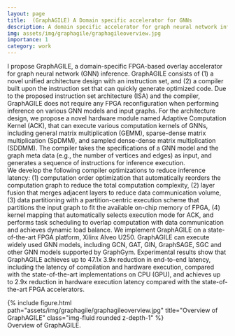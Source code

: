 ```yaml
---
layout: page
title:  (GraphAGILE) A Domain specific accelerator for GNNs
description: A domain specific accelerator for graph neural network inference.
img: assets/img/graphagile/graphagileoverview.jpg
importance: 1
category: work
---
```


I propose GraphAGILE, a domain-specific FPGA-based overlay accelerator for graph neural network (GNN) inference. GraphAGILE consists of (1) a novel unified architecture design with an instruction set, and (2) a compiler built upon the instruction set that can quickly generate optimized code. 
Due to the proposed instruction set architecture (ISA) and the compiler,  GraphAGILE does not require any FPGA reconfiguration when performing inference on various GNN models and input graphs.
For the architecture design, we propose a novel hardware module named Adaptive Computation Kernel (ACK), that can execute various computation kernels of GNNs,
including general matrix multiplication (GEMM), sparse-dense matrix multiplication (SpDMM), and sampled dense-dense matrix multiplication (SDDMM).
The compiler takes the specifications of a GNN model and the graph meta data (e.g., the number of vertices and edges) as input,  and generates a sequence of instructions for inference execution.   
We develop the following compiler optimizations to reduce inference latency: (1) computation order optimization that automatically reorders the computation graph to reduce the total computation complexity, (2) layer fusion that merges adjacent layers to reduce data communication volume, (3) data partitioning with a partition-centric execution scheme that partitions the input graph to fit the available on-chip memory of FPGA, (4) kernel mapping that automatically selects execution mode for ACK, and performs task scheduling to overlap computation with data communication and achieves dynamic load balance. 
We implement GraphAGILE on a state-of-the-art FPGA platform, Xilinx Alveo U250. GraphAGILE can execute widely used GNN models, including GCN, GAT, GIN, GraphSAGE, SGC and other GNN models supported by GraphGym. Experimental results show that GraphAGILE achieves up to 47.1x 3.9x reduction in end-to-end latency, including the latency of compilation and hardware execution, compared with the state-of-the-art implementations on CPU (GPU), and achieves up to  2.9x reduction in hardware execution latency compared with the state-of-the-art FPGA accelerators.




<div class="row">
    <div class="col-sm mt-3 mt-md-0">
        {% include figure.html path="assets/img/graphagile/graphagileoverview.jpg" title="Overview of GraphAGILE" class="img-fluid rounded z-depth-1" %}
    </div>
</div>
<div class="caption">
    Overview of GraphAGILE.
</div>

